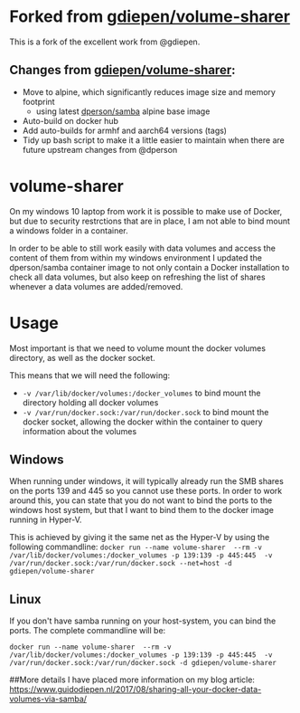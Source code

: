 # Forked from [gdiepen/volume-sharer](https://github.com/gdiepen/volume-sharer)
This is a fork of the excellent work from @gdiepen.

## Changes from [gdiepen/volume-sharer](https://github.com/gdiepen/volume-sharer):
* Move to alpine, which significantly reduces image size and memory footprint
  * using latest [dperson/samba](https://github.com/dperson/samba) alpine base image
* Auto-build on docker hub
* Add auto-builds for armhf and aarch64 versions (tags)
* Tidy up bash script to make it a little easier to maintain when there are future upstream changes from @dperson


# volume-sharer

On my windows 10 laptop from work it is possible to make use of Docker, but due to security restrctions that are in place, I am not able to bind mount a windows folder in a container.

In order to be able to still work easily with data volumes and access the content of them from within my windows environment I updated the dperson/samba container image to not only contain a Docker installation to check all data volumes, but also keep on refreshing the list of shares whenever a data volumes are added/removed.

# Usage

Most important is that we need to volume mount the docker volumes directory, as well as the docker socket.

This means that we will need the following:
* ```-v /var/lib/docker/volumes:/docker_volumes``` to bind mount the directory holding all docker volumes
* ```-v /var/run/docker.sock:/var/run/docker.sock``` to bind mount the docker socket, allowing the docker within the container to query information about the volumes

## Windows
When running under windows, it will typically already run the SMB shares on the ports 139 and 445 so you cannot use these ports. In order to work around this, you can state that you do not want to bind the ports to the windows host system, but that I want to bind them to the docker image running in Hyper-V.

This is achieved by giving it the same net as the Hyper-V by using the following commandline:
```docker run --name volume-sharer  --rm -v /var/lib/docker/volumes:/docker_volumes -p 139:139 -p 445:445  -v /var/run/docker.sock:/var/run/docker.sock --net=host -d gdiepen/volume-sharer```



## Linux
If you don't have samba running on your host-system, you can bind the ports. The complete commandline will be:

```docker run --name volume-sharer  --rm -v /var/lib/docker/volumes:/docker_volumes -p 139:139 -p 445:445  -v /var/run/docker.sock:/var/run/docker.sock -d gdiepen/volume-sharer```


##More details
I have placed more information on my blog article: https://www.guidodiepen.nl/2017/08/sharing-all-your-docker-data-volumes-via-samba/
